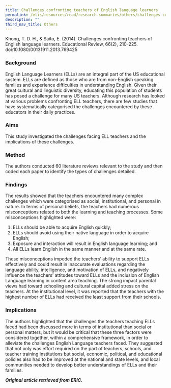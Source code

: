 ```yaml
---
title: Challenges confronting teachers of English language learners
permalink: /elis/resources/read/research-summaries/others/challenges-confronting-teachers-of-english-language/
description: ""
third_nav_title: Others
---
```

Khong, T. D. H., & Saito, E. (2014). Challenges confronting teachers of English language learners. Educational Review, 66(2), 210-225. doi:10.1080/00131911.2013.769425

### Background

English Language Learners (ELLs) are an integral part of the US educational system. ELLs are defined as those who are from non-English speaking families and experience difficulties in understanding English. Given their great cultural and linguistic diversity, educating this population of students has posed a challenge for many US teachers. Although research has looked at various problems confronting ELL teachers, there are few studies that have systematically categorised the challenges encountered by these educators in their daily practices.

### Aims

This study investigated the challenges facing ELL teachers and the implications of these challenges.

### Method

The authors conducted 60 literature reviews relevant to the study and then coded each paper to identify the types of challenges detailed.

### Findings

The results showed that the teachers encountered many complex challenges which were categorised as social, institutional, and personal in nature. In terms of personal beliefs, the teachers had numerous misconceptions related to both the learning and teaching processes. Some misconceptions highlighted were:

1.  ELLs should be able to acquire English quickly;
2.  ELLs should avoid using their native language in order to acquire English;
3.  Exposure and interaction will result in English language learning; and
4.  All ELLs learn English in the same manner and at the same rate.

These misconceptions impeded the teachers’ ability to support ELLs effectively and could result in inaccurate evaluations regarding the language ability, intelligence, and motivation of ELLs, and negatively influence the teachers’ attitudes toward ELLs and the inclusion of English Language learning in content area teaching. The strong impact parental views had toward schooling and cultural capital added stress on the teachers. At the institutional level, it was reported that the teachers with the highest number of ELLs had received the least support from their schools.

### Implications

The authors highlighted that the challenges the teachers teaching ELLs faced had been discussed more in terms of institutional than social or personal matters, but it would be critical that these three factors were considered together, within a comprehensive framework, in order to alleviate the challenges English Language teachers faced. They suggested that not only was effort required on the part of teachers, schools, and teacher training institutions but social, economic, political, and educational policies also had to be improved at the national and state levels, and local communities needed to develop better understandings of ELLs and their families.


_**Original article retrieved from ERIC.**_  

